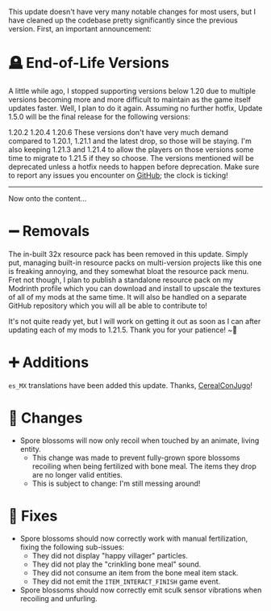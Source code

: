 This update doesn't have very many notable changes for most users, but I have cleaned up the codebase pretty significantly since the previous version. First, an important announcement:

# 🪦 End-of-Life Versions
A little while ago, I stopped supporting versions below 1.20 due to multiple versions becoming more and more difficult to maintain as the game itself updates faster. Well, I plan to do it again. Assuming no further hotfix, Update 1.5.0 will be the final release for the following versions:

1.20.2
1.20.4
1.20.6
These versions don't have very much demand compared to 1.20.1, 1.21.1 and the latest drop, so those will be staying. I'm also keeping 1.21.3 and 1.21.4 to allow the players on those versions some time to migrate to 1.21.5 if they so choose. The versions mentioned will be deprecated unless a hotfix needs to happen before deprecation. Make sure to report any issues you encounter on [GitHub][issues]; the clock is ticking!
***

Now onto the content...

# ➖ Removals
The in-built 32x resource pack has been removed in this update. Simply put, managing built-in resource packs on multi-version projects like this one is freaking annoying, and they somewhat bloat the resource pack menu. Fret not though, I plan to publish a standalone resource pack on my Modrinth profile which you can download and install to upscale the textures of all of my mods at the same time. It will also be handled on a separate GitHub repository which you will all be able to contribute to!

It's not quite ready yet, but I will work on getting it out as soon as I can after updating each of my mods to 1.21.5. Thank you for your patience! ~🌸

# ➕ Additions
`es_MX` translations have been added this update. Thanks, [CerealConJugo]!

# 🔧 Changes
- Spore blossoms will now only recoil when touched by an animate, living entity.
  - This change was made to prevent fully-grown spore blossoms recoiling when being fertilized with bone meal. The items they drop are no longer valid entities.
  - This is subject to change: I'm still messing around!

# 🐛 Fixes
- Spore blossoms should now correctly work with manual fertilization, fixing the following sub-issues:
  - They did not display "happy villager" particles.
  - They did not play the "crinkling bone meal" sound.
  - They did not consume an item from the bone meal item stack.
  - They did not emit the `ITEM_INTERACT_FINISH` game event.
- Spore blossoms should now correctly emit sculk sensor vibrations when recoiling and unfurling. 

[CerealConJugo]: https://github.com/cerealconjugo
[issues]: https://github.com/axialeaa/FlorumSporum/issues
